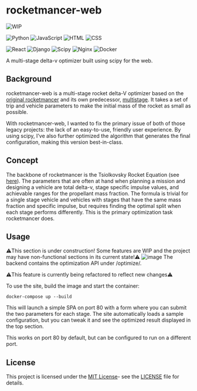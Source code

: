 # rocketmancer-web
![WIP](https://img.shields.io/badge/WIP-Transitioning_To_Docker-yellow)

![Python](https://img.shields.io/badge/Python-000000?style=flat&logo=python&logoColor=306998)
![JavaScript](https://img.shields.io/badge/JavaScript-000000?style=flat&logo=javascript&logoColor=F7DF1E)
![HTML](https://img.shields.io/badge/HTML-000000?style=flat&logo=html5&logoColor=E34F26)
![CSS](https://img.shields.io/badge/CSS-000000?style=flat&logo=css3&logoColor=1572B6)

![React](https://img.shields.io/badge/React-000000?style=flat&logo=react&logoColor=61DAFB)
![Django](https://img.shields.io/badge/Django-000000?style=flat&logo=django&logoColor=092E20)
![Scipy](https://img.shields.io/badge/Scipy-000000?style=flat&logo=scipy&logoColor=8CAAE6)
![Nginx](https://img.shields.io/badge/Nginx-000000?style=flat&logo=nginx&logoColor=009639)
![Docker](https://img.shields.io/badge/Docker-000000?style=flat&logo=docker&logoColor=2496ED)

A multi-stage delta-v optimizer built using scipy for the web.

## Background
rocketmancer-web is a multi-stage rocket delta-V optimizer based on the [original rocketmancer](https://github.com/BruhLemma-Yadecha/rocketmancer) and its own predecessor, [multistage](https://github.com/BruhLemma-Yadecha/multistage). It takes a set of trip and vehicle parameters to make the initial mass of the rocket as small as possible.

With rocketmancer-web, I wanted to fix the primary issue of both of those legacy projects: the lack of an easy-to-use, friendly user experience. By using scipy, I've also further optimized the algorithm that generates the final configuration, making this version best-in-class.

## Concept
The backbone of rocketmancer is the Tsiolkovsky Rocket Equation (see [here](https://en.wikipedia.org/wiki/Tsiolkovsky_rocket_equation)). The parameters that are often at hand when planning a mission and designing a vehicle are total delta-v, stage specific impulse values, and achievable ranges for the propellant mass fraction. The formula is trivial for a single stage vehicle and vehicles with stages that have the same mass fraction and specific impulse, but requires finding the optimal split when each stage performs differently. This is the primary optimization task rocketmancer does.

## Usage
⚠️This section is under construction! Some features are WIP and the project may have non-functional sections in its current state!⚠️
![image](https://github.com/user-attachments/assets/a7c1f863-0bd5-4ee3-8dff-8cb5330ba3ef)
The backend contains the optimization API under /optimize/.

⚠️This feature is currently being refactored to reflect new changes⚠️

To use the site, build the image and start the container:
```
docker-compose up --build
```
This will launch a simple SPA on port 80 with a form where you can submit the two parameters for each stage. The site automatically loads a sample configuration, but you can tweak it and see the optimized result displayed in the top section.

This works on port 80 by default, but can be configured to run on a different port.

## License

This project is licensed under the [MIT License](https://opensource.org/license/mit)- see the [LICENSE](LICENSE) file for details.
